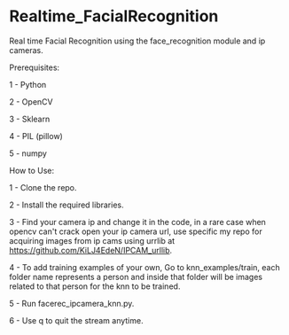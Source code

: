 # Realtime_FacialRecognition
Real time Facial Recognition using the face_recognition module and ip cameras.


Prerequisites:

1 - Python

2 - OpenCV

3 - Sklearn

4 - PIL (pillow)

5 - numpy


How to Use:

1 - Clone the repo.

2 - Install the required libraries.

3 - Find your camera ip and change it in the code, in a rare case when opencv can't crack open your ip camera url, use specific my repo for acquiring images from ip cams using urrlib at https://github.com/KiLJ4EdeN/IPCAM_urllib.

4 - To add training examples of your own, Go to knn_examples/train,
each folder name represents a person and inside that folder will be images related to that person for the knn  to be trained.

5 - Run facerec_ipcamera_knn.py.

6 - Use q to quit the stream anytime.

